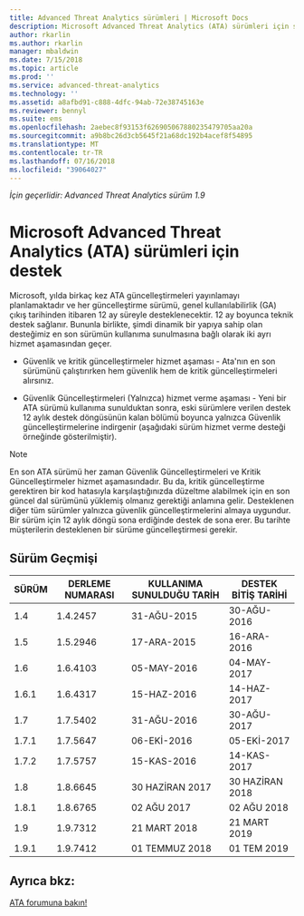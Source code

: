 ```yaml
---
title: Advanced Threat Analytics sürümleri | Microsoft Docs
description: Microsoft Advanced Threat Analytics (ATA) sürümleri için sağlanan farklı destek seçenekleri açıklanır.
author: rkarlin
ms.author: rkarlin
manager: mbaldwin
ms.date: 7/15/2018
ms.topic: article
ms.prod: ''
ms.service: advanced-threat-analytics
ms.technology: ''
ms.assetid: a8afbd91-c888-4dfc-94ab-72e38745163e
ms.reviewer: bennyl
ms.suite: ems
ms.openlocfilehash: 2aebec8f93153f626905067880235479705aa20a
ms.sourcegitcommit: a9b8bc26d3cb5645f21a68dc192b4acef8f54895
ms.translationtype: MT
ms.contentlocale: tr-TR
ms.lasthandoff: 07/16/2018
ms.locfileid: "39064027"
---
```

*İçin geçerlidir: Advanced Threat Analytics sürüm 1.9*

# <a name="support-for-microsoft-advanced-threat-analytics-ata-versions"></a>Microsoft Advanced Threat Analytics (ATA) sürümleri için destek

Microsoft, yılda birkaç kez ATA güncelleştirmeleri yayınlamayı planlamaktadır ve her güncelleştirme sürümü, genel kullanılabilirlik (GA) çıkış tarihinden itibaren 12 ay süreyle desteklenecektir. 12 ay boyunca teknik destek sağlanır. Bununla birlikte, şimdi dinamik bir yapıya sahip olan desteğimiz en son sürümün kullanıma sunulmasına bağlı olarak iki ayrı hizmet aşamasından geçer.

-   Güvenlik ve kritik güncelleştirmeler hizmet aşaması - Ata'nın en son sürümünü çalıştırırken hem güvenlik hem de kritik güncelleştirmeleri alırsınız.

-   Güvenlik Güncelleştirmeleri (Yalnızca) hizmet verme aşaması - Yeni bir ATA sürümü kullanıma sunulduktan sonra, eski sürümlere verilen destek 12 aylık destek döngüsünün kalan bölümü boyunca yalnızca Güvenlik güncelleştirmelerine indirgenir (aşağıdaki sürüm hizmet verme desteği örneğinde gösterilmiştir).
 
> [!Note]
> En son ATA sürümü her zaman Güvenlik Güncelleştirmeleri ve Kritik Güncelleştirmeler hizmet aşamasındadır. Bu da, kritik güncelleştirme gerektiren bir kod hatasıyla karşılaştığınızda düzeltme alabilmek için en son güncel dal sürümünü yüklemiş olmanız gerektiği anlamına gelir. Desteklenen diğer tüm sürümler yalnızca güvenlik güncelleştirmelerini almaya uygundur. Bir sürüm için 12 aylık döngü sona erdiğinde destek de sona erer. Bu tarihte müşterilerin desteklenen bir sürüme güncelleştirmesi gerekir.

## <a name="version-history"></a>Sürüm Geçmişi

|SÜRÜM|DERLEME NUMARASI|KULLANIMA SUNULDUĞU TARİH|DESTEK BİTİŞ TARİHİ|
|----|----|----|----|
|1.4|1.4.2457|31-AĞU-2015|30-AĞU-2016|
|1.5|1.5.2946|17-ARA-2015|16-ARA-2016|
|1.6|1.6.4103|05-MAY-2016|04-MAY-2017|
|1.6.1|1.6.4317|15-HAZ-2016|14-HAZ-2017|
|1.7|1.7.5402|31-AĞU-2016|30-AĞU-2017|
|1.7.1|1.7.5647|06-EKİ-2016|05-EKİ-2017|
|1.7.2|1.7.5757|15-KAS-2016|14-KAS-2017|
|1.8|1.8.6645|30 HAZİRAN 2017|30 HAZİRAN 2018|
|1.8.1|1.8.6765|02 AĞU 2017|02 AĞU 2018|
|1.9|1.9.7312|21 MART 2018|21 MART 2019|
|1.9.1|1.9.7412|01 TEMMUZ 2018|01 TEM 2019|



## <a name="see-also"></a>Ayrıca bkz:
[ATA forumuna bakın!](https://social.technet.microsoft.com/Forums/security/home?forum=mata)
